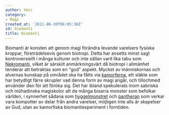 ```yaml
---
author: Ymir
category:
- Magi
created_at: '2011-06-30T06:05:36Z'
id: biomanti
title: Biomanti
---
```

Biomanti är konsten att genom magi förändra levande varelsers fysiska kroppar, företrädelsevis genom biotropi. Detta har ansetts minst sagt kontroversiellt i många kulturer och inte sällan varit lika tabu som [Nekromanti], vilket är särskilt anmärkningsvärt då biotropi i allmänhet tenderar att betraktas som en "god" aspekt. Mycket av människornas och alvernas kunskap på området ska ha fåtts via [kamorferna], ett släkte som har betydligt färre skrupler vad denna form av magi angår, och tillochmed använder den för att föröka sig. Det har ibland spekulerats inom sabriska och mûhadinska magiskolor att de många bisarra monster som befolkar världen, i synnerhet sådana som [hyggelmonstret] och [pantheran] som verkar vara kompotter av delar från andra varelser, möjligen inte alls är skapelser av Gud, utan av kamorfiska biomantiexperiment i forntiden.

  [Nekromanti]: Nekromanti
  [kamorferna]: Kamorfer
  [hyggelmonstret]: Hyggelmonster
  [pantheran]: Panthera